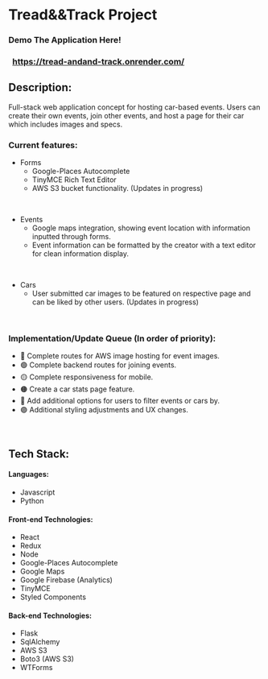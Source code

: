 # Tread&&Track Project

### Demo The Application Here! 
### &nbsp; https://tread-andand-track.onrender.com/ 

## Description:

Full-stack web application concept for hosting car-based events. Users can create their own events, join other events, and host a page for their car which includes images and specs.

### Current features:
- Forms 
   - Google-Places Autocomplete
   - TinyMCE Rich Text Editor
   - AWS S3 bucket functionality. (Updates in progress)

&nbsp;
- Events
   - Google maps integration, showing event location with information inputted through forms.
   - Event information can be formatted by the creator with a text editor for clean information display.

&nbsp;
- Cars
   - User submitted car images to be featured on respective page and can be liked by other users. (Updates in progress)

&nbsp;
### Implementation/Update Queue (In order of priority):
- 🔵 Complete routes for AWS image hosting for event images. 
- 🟢 Complete backend routes for joining events. 
- 🟡 Complete responsiveness for mobile. 
- 🟠 Create a car stats page feature. 
- 🔴 Add additional options for users to filter events or cars by. 
- 🟣 Additional styling adjustments and UX changes.

&nbsp;
## Tech Stack:
#### Languages:
- Javascript
- Python
#### Front-end Technologies:
- React
- Redux
- Node
- Google-Places Autocomplete
- Google Maps
- Google Firebase (Analytics)
- TinyMCE
- Styled Components
#### Back-end Technologies:
- Flask
- SqlAlchemy
- AWS S3
- Boto3 (AWS S3)
- WTForms
